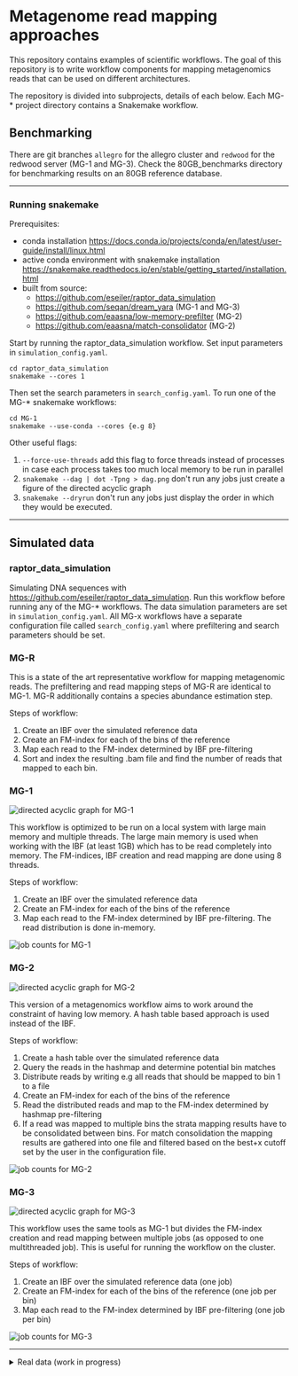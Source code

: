 # Metagenome read mapping approaches

This repository contains examples of scientific workflows. The goal of this repository is to write workflow components for mapping metagenomics reads that can be used on different architectures. 

The repository is divided into subprojects, details of each below. Each MG-* project directory contains a Snakemake workflow.

## Benchmarking

There are git branches `allegro` for the allegro cluster and `redwood` for the redwood server (MG-1 and MG-3). Check the 80GB_benchmarks directory for benchmarking results on an 80GB reference database. 

---

### Running snakemake 

Prerequisites: 
- conda installation https://docs.conda.io/projects/conda/en/latest/user-guide/install/linux.html
- active conda environment with snakemake installation https://snakemake.readthedocs.io/en/stable/getting_started/installation.html
- built from source:
  * https://github.com/eseiler/raptor_data_simulation
  * https://github.com/seqan/dream_yara (MG-1 and MG-3)
  * https://github.com/eaasna/low-memory-prefilter (MG-2)
  * https://github.com/eaasna/match-consolidator (MG-2)


Start by running the raptor_data_simulation workflow. Set input parameters in `simulation_config.yaml`.
```
cd raptor_data_simulation
snakemake --cores 1
```

Then set the search parameters in `search_config.yaml`. To run one of the MG-* snakemake workflows:
```
cd MG-1
snakemake --use-conda --cores {e.g 8}
```

Other useful flags:
1. `--force-use-threads` add this flag to force threads instead of processes in case each process takes too much local memory to be run in parallel 
2. `snakemake --dag | dot -Tpng > dag.png` don't run any jobs just create a figure of the directed acyclic graph
3. `snakemake --dryrun` don't run any jobs just display the order in which they would be executed.

---

## Simulated data

### raptor_data_simulation
Simulating DNA sequences with https://github.com/eseiler/raptor_data_simulation.
Run this workflow before running any of the MG-* workflows. The data simulation parameters are set in `simulation_config.yaml`. All MG-x workflows have a separate configuration file called `search_config.yaml` where prefiltering and search parameters should be set. 


### MG-R 
This is a state of the art representative workflow for mapping metagenomic reads. The prefiltering and read mapping steps of MG-R are identical to MG-1. MG-R additionally contains a species abundance estimation step.

Steps of workflow:
1. Create an IBF over the simulated reference data
2. Create an FM-index for each of the bins of the reference
3. Map each read to the FM-index determined by IBF pre-filtering
4. Sort and index the resulting .bam file and find the number of reads that mapped to each bin.

### MG-1
![directed acyclic graph for MG-1](https://github.com/eaasna/A2-metagenome-snakemake/blob/main/MG-1/dag.png)

This workflow is optimized to be run on a local system with large main memory and multiple threads. The large main memory is used when working with the IBF (at least 1GB) which has to be read completely into memory. The FM-indices, IBF creation and read mapping are done using 8 threads. 

Steps of workflow:
1. Create an IBF over the simulated reference data
2. Create an FM-index for each of the bins of the reference
3. Map each read to the FM-index determined by IBF pre-filtering. The read distribution is done in-memory.

![job counts for MG-1](https://github.com/eaasna/A2-metagenome-snakemake/blob/main/MG-1/job_counts.png)

### MG-2
![directed acyclic graph for MG-2](https://github.com/eaasna/A2-metagenome-snakemake/blob/main/MG-2/dag.png)

This version of a metagenomics workflow aims to work around the constraint of having low memory. A hash table based approach is used instead of the IBF.

Steps of workflow:
1. Create a hash table over the simulated reference data
2. Query the reads in the hashmap and determine potential bin matches
3. Distribute reads by writing e.g all reads that should be mapped to bin 1 to a file
4. Create an FM-index for each of the bins of the reference
5. Read the distributed reads and map to the FM-index determined by hashmap pre-filtering
6. If a read was mapped to multiple bins the strata mapping results have to be consolidated between bins. For match consolidation the mapping results are gathered into one file and filtered based on the best+x cutoff set by the user in the configuration file. 

![job counts for MG-2](https://github.com/eaasna/A2-metagenome-snakemake/blob/main/MG-2/job_counts.png)

### MG-3
![directed acyclic graph for MG-3](https://github.com/eaasna/A2-metagenome-snakemake/blob/main/MG-3/dag.png)

This workflow uses the same tools as MG-1 but divides the FM-index creation and read mapping between multiple jobs (as opposed to one multithreaded job). This is useful for running the workflow on the cluster.

Steps of workflow:
1. Create an IBF over the simulated reference data (one job)
2. Create an FM-index for each of the bins of the reference (one job per bin)
3. Map each read to the FM-index determined by IBF pre-filtering (one job per bin)

![job counts for MG-3](https://github.com/eaasna/A2-metagenome-snakemake/blob/main/MG-3/job_counts.png)

---

<details>
  <summary>Real data (work in progress)</summary>
  
  ### MG-R
  
The MG-R folder contains a bovine-protein branch that is a work in progress implementation of analysing protein metagenomics reads. The dataset has been downloaded from  https://omics.informatics.indiana.edu/mg/RAPSearch2/. 

Real data would have to be first taxonomically clustered with the taxSBP tool: 
https://github.com/pirovc/taxsbp

**NOTE:** taxSBP requires additional inputs (merged.dmp and nodes.dmp) which are currently not downloaded as part of the workflow. There is also a `seqinfo.tsv` file that has to be created specifically for each reference dataset. See tacSBP repo for more details. It might additionally be necessary to remove - and / characters from the reference file (.fasta sequence IDs).
</details>
